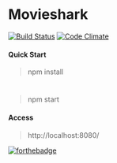 # Movieshark
[![Build Status](https://travis-ci.org/Sedentary/movieshark.svg?branch=master)](https://travis-ci.org/Sedentary/movieshark)
[![Code Climate](https://codeclimate.com/github/Sedentary/movieshark/badges/gpa.svg)](https://codeclimate.com/github/Sedentary/movieshark)

#### Quick Start
> npm install
#
> npm start

#### Access
> http://localhost:8080/

[![forthebadge](http://forthebadge.com/images/badges/built-with-swag.svg)](http://forthebadge.com)
